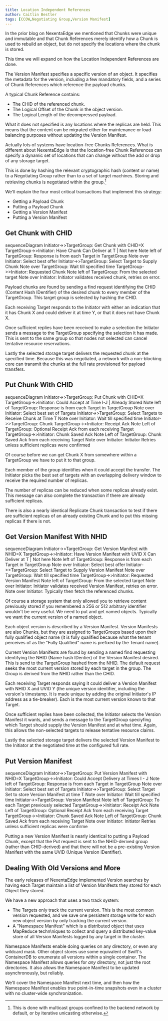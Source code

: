 ```yaml
---
title: Location Independent References
author: Caitlin Bestler
tags: [CCOW,Negotiating Group,Version Manifest]
---
```

In the prior blog on NexentaEdge we mentioned that
Chunks were unique and immutable and that Chunk References
merely identify how a Chunk is used to rebuild an object,
but do not specify the locations where the chunk is stored.

This time we will expand on how the Location Independent
References are done.

The Version Manifest specifies a specific version of an object. It specifies the metadata for the version, including a few mandatory fields, and a series of Chunk References which reference the payload chunks.

A typical Chunk Reference contains:
* The CHID of the referenced chunk.
* The Logical Offset of the Chunk in the object version.
* The Logical Length of the decompressed payload.

What it does not specified is any locations where the replicas are held. This means that the content can be migrated either for maintenance or load-balancing purposes without updating the Version Manifest.

Actually lots of systems have location-free Chunks
References. What is different about NexentaEdge is
that the location-free Chunk References can specify
a dynamic set of locations that can change without
the add or drop of any storage target.

This is done by hashing the relevant cryptographic
hash (content or name) to a Negotiating Group rather
than to a set of target machines. Storing and
retrieving chunks is negotiated within the group.[^1]

[^1]:This is done with multicast groups confined to the backend network by default, or by iterative unicasting otherwise.

We'll explain the four most critical transactions that implement this strategy:
* Getting a Payload Chunk
* Putting a Payload Chunk
* Getting a Version Manifest
* Putting a Version Manifest

## Get Chunk with CHID
<div class="mermaid">
sequenceDiagram
Initiator->>TargetGroup: Get Chunk with CHID=X
TargetGroup->>Initiator: Have Chunk Can Deliver at T | Not here
Note left of TargetGroup: Response is from each Target in TargetGroup
Note over Initiator: Select best offer
Initiator->>TargetGroup: Select Target to Supply Chunk
Note over TargetGroup: Wait till specified time
TargetGroup->>Initiator: Requested Chunk
Note left of TargetGroup: From the selected target
Note over Initiator: Initiator validates received chunk, retries on error.
</div>

Payload chunks are found by sending a find
request identifying the CHID (Content Hash IDentifier)
of the desired chunk to every member of the TargetGroup. This target  group is selected by hashing the CHID.

Each receiving Target responds to the Initiator with
either an indication that it has Chunk X and could
deliver it at time Y, or that it does not have Chunk X.

Once sufficient replies have been received to make
a selection the Initiator sends a message to the TargetGroup specifying the selection it has made.
This is sent to the same group so that nodes not selected can
cancel tentative resource reservations.

Lastly the selected storage target delivers the requested
chunk at the specified time. Because this was negotiated,
a network with a non-blocking core can transmit the chunks
at the full rate provisioned for payload transfers.

## Put Chunk With CHID
<div class="mermaid">
sequenceDiagram
Initiator->>TargetGroup: Put Chunk with CHID=X
TargetGroup->>Initiator: Could Accept at Time I-J | Already Stored
Note left of TargetGroup: Response is from each Target in TargetGroup
Note over Initiator: Select best set of Targets
Initiator->>TargetGroup: Select Targets to Receive Chunk at Time T
Note over Initiator: Wait till specified time
Initiator->>TargetGroup: Chunk
TargetGroup->>Initiator: Receipt Ack
Note Left of TargetGroup: Optional Receipt Ack from each receiving Target
TargetGroup->>Initiator: Chunk Saved Ack
Note Left of TargetGroup: Chunk Saved Ack from each receiving Target
Note over Initiator: Initiator Retries unless sufficient replicas were confirmed
</div>

Of course before we can get Chunk X from somewhere
within a TargetGroup we have to put it to that
group.

Each member of the group identifies when it could
accept the transfer. The Initiator picks the best
set of targets with an overlapping delivery window
to receive the required number of replicas.

The number of replicas can be reduced when some
replicas already exist. This message can also
complete the transaction if there are already
sufficient replicas.

There is also a nearly identical Replicate Chunk
transaction to test if there are sufficient replicas
of an already existing Chunk and to put this missing
replicas if there is not.

## Get Version Manifest With NHID
<div class="mermaid">
sequenceDiagram
Initiator->>TargetGroup: Get Version Manifest with NHID=X
TargetGroup->>Initiator: Have Version Manifest with UVID X Can Deliver at T | Not here
Note left of TargetGroup: Response is from each Target in TargetGroup
Note over Initiator: Select best offer
Initiator->>TargetGroup: Select Target to Supply Version Manifest
Note over TargetGroup: Wait till specified time
TargetGroup->>Initiator: Requested Version Manifest
Note left of TargetGroup: From the selected target
Note over Initiator: Initiator validates received Version Manifest, retries on error.
Note over Initiator: Typically then fetch the referenced chunks.
</div>

Of course a storage system that only allowed you to retrieve content previously stored if you remembered a 256 or 512 arbitrary identifier wouldn't be very useful. We need to put and get named objects. Typically we want the current version of a named object.

Each object version is described by a Version Manifest. Version Manifests are also Chunks, but they are assigned to TargetGroups based upon their fully qualified object name (it is fully qualified because what the tenant perceives of as the "Fully Qualified" name is prefixed by the Tenant name).

Current Version Manifests are found by sending a
named find requesting identifying the NHID (Name hash
IDentier) of the Version Manifest desired. This is send to the TargetGroup hashed from the NHID. The default request
seeks the most current version stored by each target in the group.
The Group is derived from the NHID rather than the CHID.

Each receiving Target responds saying it could deliver
a Version Manifest with NHID X and UVID Y (the unique
version identifier, including the version's timestamp.
It is made unique by adding the original Initiator's
IP address as a tie-breaker).
Each is the most current version known to that Target.

Once sufficient replies have been collected, the
Initiator selects the Version Manifest it wants,
and sends a message to the TargetGroup speciyfing which
Target should supply the Version Manifest and at what time.
Again, this allows the non-selected targets to release tentative resource claims.

Lastly the selected storage target delivers the selected
Version Manifest to the Initiator at the negotiated
time at the configured full rate.

## Put Version Manifest
<div class="mermaid">
sequenceDiagram
Initiator->>TargetGroup: Put Version Manifest with NHID=X
TargetGroup->>Initiator: Could Accept Delivery at Times I - J
Note left of TargetGroup: Response is from each Target in TargetGroup
Note over Initiator: Select best set of Targets
Initiator->>TargetGroup: Select Target Set to store Version Manifest at time T
Note over Initiator: Wait till specified time
Initiator->>TargetGroup: Version Manifest
Note left of TargetGroup: To each Target previously selected
TargetGroup->>Initiator: Receipt Ack
Note Left of TargetGroup: Optional Receipt Ack from each receiving Target
TargetGroup->>Initiator: Chunk Saved Ack
Note Left of TargetGroup: Chunk Saved Ack from each receiving Target
Note over Initiator: Initiator Retries unless sufficient replicas were confirme
</div>

Putting a new Version Manifest is nearly identical
to putting a Payload Chunk, except that the Put
request is sent to the NHID-derived group
(rather than CHID-derived) and that there will
not be a pre-existing Version Manifest with the
same UVID (Unique Version IDentifier).

## Dealing With Old Versions and More
The early releases of NexentaEdge implemented Version searches by having each Target maintain a list of Version Manifests they stored for each Object they stored.

We have a new approach that uses a two track system:
* The Targets only track the current version. This is the most common version requested, and we save one persistent storage write for each new object version by only tracking the current version.
* A "Namespace Manifest" which is a distributed object that uses MapReduce techn\niques to collect and query a distributed key-value store of all Version Manifests logged by any target in the cluster.

Namespace Manifests enable doing queries on any directory, or even any wildcard mask. Other object stores use some equivalent of Swift's ContainerDB to enumerate all versions within a single container. The Namespace Manifest allows queries for *any* directory, not just the root directories. It also allows the Namespace Manifest to be updated asynchronously, but reliably.

We'll cover the Namespace Manifest next time, and then how the Namespace Manifest enables true point-in-time snapshots even in a cluster with no cluster-wide synchronization.
